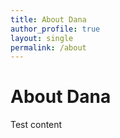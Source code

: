 ```yaml
---
title: About Dana
author_profile: true
layout: single
permalink: /about
---
```


# About Dana

Test content
